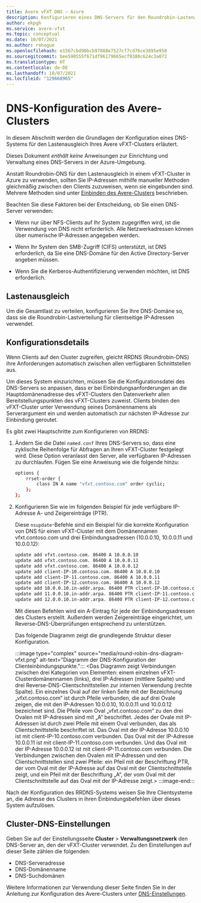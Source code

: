 ```yaml
---
title: Avere vFXT DNS – Azure
description: Konfigurieren eines DNS-Servers für den Roundrobin-Lastenausgleich mit Avere vFXT für Azure
author: ekpgh
ms.service: avere-vfxt
ms.topic: conceptual
ms.date: 10/07/2021
ms.author: rohogue
ms.openlocfilehash: e1567cbd90bcb97088e7527cf7cd76ce3895e958
ms.sourcegitcommit: bee590555f671df96179665ecf9380c624c3a072
ms.translationtype: HT
ms.contentlocale: de-DE
ms.lasthandoff: 10/07/2021
ms.locfileid: "129668965"
---
```

# <a name="avere-cluster-dns-configuration"></a>DNS-Konfiguration des Avere-Clusters

In diesem Abschnitt werden die Grundlagen der Konfiguration eines DNS-Systems für den Lastenausgleich Ihres Avere vFXT-Clusters erläutert.

Dieses Dokument *enthält keine* Anweisungen zur Einrichtung und Verwaltung eines DNS-Servers in der Azure-Umgebung.

Anstatt Roundrobin-DNS für den Lastenausgleich in einem vFXT-Cluster in Azure zu verwenden, sollten Sie IP-Adressen mithilfe manueller Methoden gleichmäßig zwischen den Clients zuzuweisen, wenn sie eingebunden sind. Mehrere Methoden sind unter [Einbinden des Avere-Clusters](avere-vfxt-mount-clients.md) beschrieben.

Beachten Sie diese Faktoren bei der Entscheidung, ob Sie einen DNS-Server verwenden:

* Wenn nur über NFS-Clients auf Ihr System zugegriffen wird, ist die Verwendung von DNS nicht erforderlich. Alle Netzwerkadressen können über numerische IP-Adressen angegeben werden.

* Wenn Ihr System den SMB-Zugriff (CIFS) unterstützt, ist DNS erforderlich, da Sie eine DNS-Domäne für den Active Directory-Server angeben müssen.

* Wenn Sie die Kerberos-Authentifizierung verwenden möchten, ist DNS erforderlich.

## <a name="load-balancing"></a>Lastenausgleich

Um die Gesamtlast zu verteilen, konfigurieren Sie Ihre DNS-Domäne so, dass sie die Roundrobin-Lastverteilung für clientseitige IP-Adressen verwendet.

## <a name="configuration-details"></a>Konfigurationsdetails

Wenn Clients auf den Cluster zugreifen, gleicht RRDNS (Roundrobin-DNS) ihre Anforderungen automatisch zwischen allen verfügbaren Schnittstellen aus.

Um dieses System einzurichten, müssen Sie die Konfigurationsdatei des DNS-Servers so anpassen, dass er bei Einbindungsanforderungen an die Hauptdomänenadresse des vFXT-Clusters den Datenverkehr allen Bereitstellungspunkten des vFXT-Clusters zuweist. Clients binden den vFXT-Cluster unter Verwendung seines Domänennamens als Serverargument ein und werden automatisch zur nächsten IP-Adresse zur Einbindung geroutet.

Es gibt zwei Hauptschritte zum Konfigurieren von RRDNS:

1. Ändern Sie die Datei ``named.conf`` Ihres DNS-Servers so, dass eine zyklische Reihenfolge für Abfragen an Ihren vFXT-Cluster festgelegt wird. Diese Option veranlasst den Server, alle verfügbaren IP-Adressen zu durchlaufen. Fügen Sie eine Anweisung wie die folgende hinzu:

   ```bash
   options {
       rrset-order {
           class IN A name "vfxt.contoso.com" order cyclic;
       };
   };
   ```

1. Konfigurieren Sie wie im folgenden Beispiel für jede verfügbare IP-Adresse A- und Zeigereinträge (PTR).

   Diese ``nsupdate``-Befehle sind ein Beispiel für die korrekte Konfiguration von DNS für einen vFXT-Cluster mit dem Domänennamen vfxt.contoso.com und drei Einbindungsadressen (10.0.0.10, 10.0.0.11 und 10.0.0.12):

   ```bash
   update add vfxt.contoso.com. 86400 A 10.0.0.10
   update add vfxt.contoso.com. 86400 A 10.0.0.11
   update add vfxt.contoso.com. 86400 A 10.0.0.12
   update add client-IP-10.contoso.com. 86400 A 10.0.0.10
   update add client-IP-11.contoso.com. 86400 A 10.0.0.11
   update add client-IP-12.contoso.com. 86400 A 10.0.0.12
   update add 10.0.0.10.in-addr.arpa. 86400 PTR client-IP-10.contoso.com
   update add 11.0.0.10.in-addr.arpa. 86400 PTR client-IP-11.contoso.com
   update add 12.0.0.10.in-addr.arpa. 86400 PTR client-IP-12.contoso.com
   ```

   Mit diesen Befehlen wird ein A-Eintrag für jede der Einbindungsadressen des Clusters erstellt. Außerdem werden Zeigereinträge eingerichtet, um Reverse-DNS-Überprüfungen entsprechend zu unterstützen.

   Das folgende Diagramm zeigt die grundlegende Struktur dieser Konfiguration.

   :::image type="complex" source="media/round-robin-dns-diagram-vfxt.png" alt-text="Diagramm der DNS-Konfiguration der Clienteinbindungspunkte.":::
   <Das Diagramm zeigt Verbindungen zwischen drei Kategorien von Elementen: einem einzelnen vFXT-Clusterdomänennamen (links), drei IP-Adressen (mittlere Spalte) und drei Reverse-DNS-Clientschnittstellen zur internen Verwendung (rechte Spalte). Ein einzelnes Oval auf der linken Seite mit der Bezeichnung „vfxt.contoso.com“ ist durch Pfeile verbunden, die auf drei Ovale zeigen, die mit den IP-Adressen 10.0.0.10, 10.0.0.11 und 10.0.0.12 bezeichnet sind. Die Pfeile vom Oval „vfxt.contoso.com“ zu den drei Ovalen mit IP-Adressen sind mit „A“ beschriftet. Jedes der Ovale mit IP-Adressen ist durch zwei Pfeile mit einem Oval verbunden, das als Clientschnittstelle beschriftet ist. Das Oval mit der IP-Adresse 10.0.0.10 ist mit client-IP-10.contoso.com verbunden. Das Oval mit der IP-Adresse 10.0.0.11 ist mit client-IP-11.contoso.com verbunden. Und das Oval mit der IP-Adresse 10.0.0.12 ist mit client-IP-11.contoso.com verbunden. Die Verbindungen zwischen den Ovalen mit IP-Adressen und den Clientschnittstellen sind zwei Pfeile: ein Pfeil mit der Beschriftung PTR, der vom Oval mit der IP-Adresse auf das Oval mit der Clientschnittstelle zeigt, und ein Pfeil mit der Beschriftung „A“, der vom Oval mit der Clientschnittstelle auf das Oval mit der IP-Adresse zeigt.> :::image-end:::

Nach der Konfiguration des RRDNS-Systems weisen Sie Ihre Clientsysteme an, die Adresse des Clusters in ihren Einbindungsbefehlen über dieses System aufzulösen.

## <a name="cluster-dns-settings"></a>Cluster-DNS-Einstellungen

Geben Sie auf der Einstellungsseite **Cluster** > **Verwaltungsnetzwerk** den DNS-Server an, den der vFXT-Cluster verwendet. Zu den Einstellungen auf dieser Seite zählen die folgenden:

* DNS-Serveradresse
* DNS-Domänenname
* DNS-Suchdomänen

Weitere Informationen zur Verwendung dieser Seite finden Sie in der Anleitung zur Konfiguration des Avere-Clusters unter [DNS-Einstellungen](<https://azure.github.io/Avere/legacy/ops_guide/4_7/html/gui_admin_network.html#gui-dns>).
